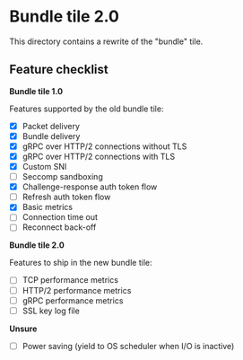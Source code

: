 # Bundle tile 2.0

This directory contains a rewrite of the "bundle" tile.

## Feature checklist

**Bundle tile 1.0**

Features supported by the old bundle tile:

- [x] Packet delivery
- [x] Bundle delivery
- [X] gRPC over HTTP/2 connections without TLS
- [x] gRPC over HTTP/2 connections with TLS
- [x] Custom SNI
- [ ] Seccomp sandboxing
- [x] Challenge-response auth token flow
- [ ] Refresh auth token flow
- [x] Basic metrics
- [ ] Connection time out
- [ ] Reconnect back-off

**Bundle tile 2.0**

Features to ship in the new bundle tile:

- [ ] TCP performance metrics
- [ ] HTTP/2 performance metrics
- [ ] gRPC performance metrics
- [ ] SSL key log file

**Unsure**

- [ ] Power saving (yield to OS scheduler when I/O is inactive)
